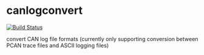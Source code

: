 # canlogconvert

[![Build Status](https://travis-ci.org/karlding/canlogconvert.svg?branch=master)](https://travis-ci.org/karlding/canlogconvert)

convert CAN log file formats (currently only supporting conversion between PCAN trace files and ASCII logging files)
